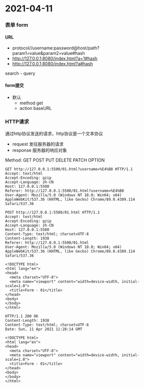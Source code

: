 2021-04-11
====

### 表单 form

#### URL
  - protocol//username:password@host/path?param1=value&param2=value#hash
  - http://127.0.0.1:8080/index.html?a=1#hash
  - http://127.0.0.1:8080/index.html?a#hash

  search - query

#### form提交
  - 默认
    - method get
    - action baseURL

### HTTP请求
通过http协议发送的请求，http协议是一个文本协议

- request 发往服务器的请求
- response 服务器的响应对象

Method: GET POST PUT DELETE PATCH OPTION

```http
GET http://127.0.0.1:5500/01.html?username=%E4%B8 HTTP/1.1
Accept: text/html
Accept-Encoding: gzip
Accept-Language: zh-CN
Host: 127.0.0.1:5500
Referer: http://127.0.0.1:5500/01.html?username=%E4%B8
User-Agent: Mozilla/5.0 (Windows NT 10.0; Win64; x64) AppleWebKit/537.36 (KHTML, like Gecko) Chrome/89.0.4389.114 Safari/537.36
```

```http
POST http://127.0.0.1:5500/01.html HTTP/1.1
Accept: text/html
Accept-Encoding: gzip
Accept-Language: zh-CN
Host: 127.0.0.1:5500
Content-Type: text/html; charset=UTF-8
Content-Length: 1938
Referer: http://127.0.0.1:5500/01.html
User-Agent: Mozilla/5.0 (Windows NT 10.0; Win64; x64) AppleWebKit/537.36 (KHTML, like Gecko) Chrome/89.0.4389.114 Safari/537.36

<!DOCTYPE html>
<html lang="en">
<head>
  <meta charset="UTF-8">
  <meta name="viewport" content="width=device-width, initial-scale=1.0">
  <title>Form - 01</title>
</head>
<body>
</body>
</html>
```

```http
HTTP/1.1 200 OK
Content-Length: 1938
Content-Type: text/html; charset=UTF-8
Date: Sun, 11 Apr 2021 11:28:14 GMT

<!DOCTYPE html>
<html lang="en">
<head>
  <meta charset="UTF-8">
  <meta name="viewport" content="width=device-width, initial-scale=1.0">
  <title>Form - 01</title>
</head>
<body>
</body>
</html>
```
